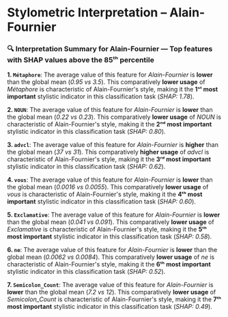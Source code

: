 # Stylometric Interpretation – Alain-Fournier

### 🔍 Interpretation Summary for **Alain-Fournier** — Top features with SHAP values above the 85ᵗʰ percentile

**1. `Métaphore`**: The average value of this feature for *Alain-Fournier* is **lower** than the global mean (*0.95 vs 3.5*). This comparatively **lower usage** of *Métaphore* is characteristic of Alain-Fournier's style, making it the **1ˢᵗ most important** stylistic indicator in this classification task (*SHAP: 1.78*).

**2. `NOUN`**: The average value of this feature for *Alain-Fournier* is **lower** than the global mean (*0.22 vs 0.23*). This comparatively **lower usage** of *NOUN* is characteristic of Alain-Fournier's style, making it the **2ⁿᵈ most important** stylistic indicator in this classification task (*SHAP: 0.80*).

**3. `advcl`**: The average value of this feature for *Alain-Fournier* is **higher** than the global mean (*37 vs 31*). This comparatively **higher usage** of *advcl* is characteristic of Alain-Fournier's style, making it the **3ʳᵈ most important** stylistic indicator in this classification task (*SHAP: 0.62*).

**4. `vous`**: The average value of this feature for *Alain-Fournier* is **lower** than the global mean (*0.0016 vs 0.0055*). This comparatively **lower usage** of *vous* is characteristic of Alain-Fournier's style, making it the **4ᵗʰ most important** stylistic indicator in this classification task (*SHAP: 0.60*).

**5. `Exclamative`**: The average value of this feature for *Alain-Fournier* is **lower** than the global mean (*0.041 vs 0.091*). This comparatively **lower usage** of *Exclamative* is characteristic of Alain-Fournier's style, making it the **5ᵗʰ most important** stylistic indicator in this classification task (*SHAP: 0.58*).

**6. `ne`**: The average value of this feature for *Alain-Fournier* is **lower** than the global mean (*0.0062 vs 0.0084*). This comparatively **lower usage** of *ne* is characteristic of Alain-Fournier's style, making it the **6ᵗʰ most important** stylistic indicator in this classification task (*SHAP: 0.52*).

**7. `Semicolon_Count`**: The average value of this feature for *Alain-Fournier* is **lower** than the global mean (*7.2 vs 12*). This comparatively **lower usage** of *Semicolon_Count* is characteristic of Alain-Fournier's style, making it the **7ᵗʰ most important** stylistic indicator in this classification task (*SHAP: 0.49*).

